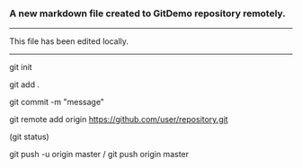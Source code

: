 ### A new markdown file created to GitDemo repository remotely. 

---

This file has been edited locally. 

--- 

git init 

git add .

git commit -m "message"

git remote add origin https://github.com/user/repository.git

(git status)

git push -u origin master / git push origin master




